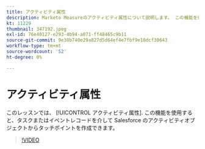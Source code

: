 ```yaml
---
title: アクティビティ属性
description: Marketo Measureのアクティビティ属性について説明します。 この機能を使用すると、タスクまたはイベントレコードを介して Salesforce のアクティビティオブジェクトからタッチポイントを作成できます。
kt: 11229
thumbnail: 347192.jpeg
exl-id: 76e40127-e293-4b94-a071-ff48465c9b11
source-git-commit: 9e38b740e29a827d5d64ef4e7fbf9e18dcf30643
workflow-type: tm+mt
source-wordcount: '52'
ht-degree: 0%

---
```


# アクティビティ属性

このレッスンでは、 [!UICONTROL アクティビティ属性]. この機能を使用すると、タスクまたはイベントレコードを介して Salesforce のアクティビティオブジェクトからタッチポイントを作成できます。

>[!VIDEO](https://video.tv.adobe.com/v/347192/?quality=12&learn=on)
